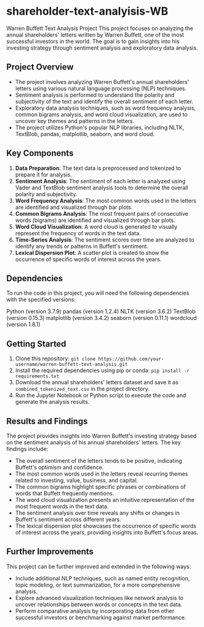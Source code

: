# shareholder-text-analyisis-WB

Warren Buffett Text Analysis Project
This project focuses on analyzing the annual shareholders' letters written by Warren Buffett, one of the most successful investors in the world. The goal is to gain insights into his investing strategy through sentiment analysis and exploratory data analysis.

   
## Project Overview

- The project involves analyzing Warren Buffett's annual shareholders' letters using various natural language processing (NLP) techniques.
- Sentiment analysis is performed to understand the polarity and subjectivity of the text and identify the overall sentiment of each letter.
- Exploratory data analysis techniques, such as word frequency analysis, common bigrams analysis, and word cloud visualization, are used to uncover key themes and patterns in the letters.
- The project utilizes Python's popular NLP libraries, including NLTK, TextBlob, pandas, matplotlib, seaborn, and word cloud.

## Key Components

1. **Data Preparation**: The text data is preprocessed and tokenized to prepare it for analysis.
2. **Sentiment Analysis**: The sentiment of each letter is analyzed using Vader and TextBlob sentiment analysis tools to determine the overall polarity and subjectivity.
3. **Word Frequency Analysis**: The most common words used in the letters are identified and visualized through bar plots.
4. **Common Bigrams Analysis**: The most frequent pairs of consecutive words (bigrams) are identified and visualized through bar plots.
5. **Word Cloud Visualization**: A word cloud is generated to visually represent the frequency of words in the text data.
6. **Time-Series Analysis**: The sentiment scores over time are analyzed to identify any trends or patterns in Buffett's sentiment.
7. **Lexical Dispersion Plot**: A scatter plot is created to show the occurrence of specific words of interest across the years.
 

## Dependencies
To run the code in this project, you will need the following dependencies with the specified versions:

Python (version 3.7.9)
pandas (version 1.2.4)
NLTK (version 3.6.2)
TextBlob (version 0.15.3)
matplotlib (version 3.4.2)
seaborn (version 0.11.1)
wordcloud (version 1.8.1)

## Getting Started

1. Clone this repository: `git clone https://github.com/your-username/warren-buffett-text-analysis.git`
2. Install the required dependencies using pip or conda: `pip install -r requirements.txt`
3. Download the annual shareholders' letters dataset and save it as `combined_tokenized_text.csv` in the project directory.
4. Run the Jupyter Notebook or Python script to execute the code and generate the analysis results.

## Results and Findings

The project provides insights into Warren Buffett's investing strategy based on the sentiment analysis of his annual shareholders' letters. The key findings include:

- The overall sentiment of the letters tends to be positive, indicating Buffett's optimism and confidence.
- The most common words used in the letters reveal recurring themes related to investing, value, business, and capital.
- The common bigrams highlight specific phrases or combinations of words that Buffett frequently mentions.
- The word cloud visualization presents an intuitive representation of the most frequent words in the text data.
- The sentiment analysis over time reveals any shifts or changes in Buffett's sentiment across different years.
- The lexical dispersion plot showcases the occurrence of specific words of interest across the years, providing insights into Buffett's focus areas.

## Further Improvements

This project can be further improved and extended in the following ways:

- Include additional NLP techniques, such as named entity recognition, topic modeling, or text summarization, for a more comprehensive analysis.
- Explore advanced visualization techniques like network analysis to uncover relationships between words or concepts in the text data.
- Perform comparative analysis by incorporating data from other successful investors or benchmarking against market performance.

